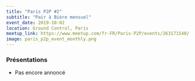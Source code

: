 ```yaml
---
title: "Paris P2P #2"
subtitle: "Pair à Bière mensuel"
event_date: 2019-10-02
location: Ground Control, Paris
meetup_link: https://www.meetup.com/fr-FR/Paris-P2P/events/263171540/
image: paris_p2p_event_monthly.png
---
```


### <i class="far fa-presentation"></i> Présentations

* Pas encore annoncé
